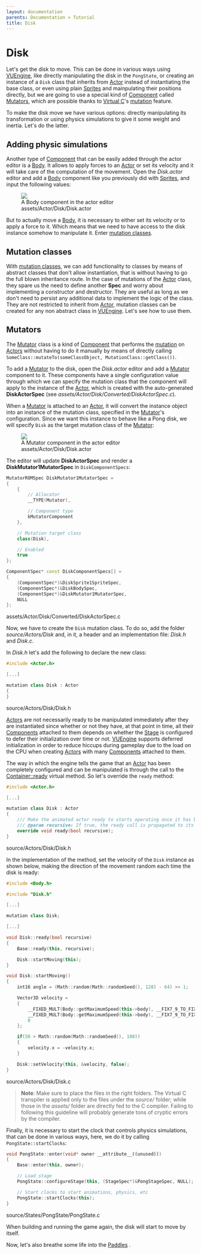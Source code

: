 ```yaml
---
layout: documentation
parents: Documentation > Tutorial
title: Disk
---
```


# Disk

Let's get the disk to move. This can be done in various ways using [VUEngine](https://github.com/VUEngine/VUEngine-Core), like directly manipulating the disk in the `PongState`, or creating an instance of a `Disk` class that inherits from [Actor](/documentation/api/class-actor/) instead of instantiating the base class, or even using plain [Sprites](/documentation/api/class-sprite/) and mainpulating their positions directly, but we are going to use a special kind of [Component](/documentation/api/class-component/) called [Mutators](/documentation/api/class-mutator/), which are possible thanks to [Virtual C](../../language/introduction)'s [mutation](/language/custom-features/#mutation-classes) feature.

To make the disk move we have various options: directly manipulating its transformation or using physics simulations to give it some weight and inertia. Let's do the latter.

## Adding physic simulations

Another type of [Component](/documentation/api/class-component/) that can be easily added through the actor editor is a [Body](/documentation/api/class-body/). It allows to apply forces to an [Actor](/documentation/api/class-actor/) or set its velocity and it will take care of the computation of the movement. Open the _Disk.actor_ editor and add a [Body](/documentation/api/class-body/) component like you previously did with [Sprites](/documentation/api/class-sprite/), and input the following values:

<figure>
    <a href="/documentation/images/tutorial/disk-body.png" data-toggle="lightbox" data-gallery="gallery" data-caption="A Body component in the actor editor">
        <img src="/documentation/images/tutorial/disk-body.png" />
    </a>
    <figcaption>
        A Body component in the actor editor
        <span class="filepath">
            assets/Actor/Disk/Disk.actor
        </span>
    </figcaption>
</figure>

But to actually move a [Body](/documentation/api/class-body/), it is necessary to either set its velocity or to apply a force to it. Which means that we need to have access to the disk instance somehow to manipulate it. Enter [mutation classes](/documentation/language/custom-features/#mutation-classes).

## Mutation classes

With [mutation classes](/documentation/language/custom-features/#mutation-classes), we can add functionality to classes by means of abstract classes that don't allow instantiation, that is without having to go the full blown inheritance route. In the case of mutations of the [Actor](/documentation/api/class-actor/) class, they spare us the need to define another **Spec** and worry about implementing a constructor and destructor. They are useful as long as we don't need to persist any additional data to implement the logic of the class. They are not restricted to inherit from [Actor](/documentation/api/class-actor/), mutation classes can be created for any non abstract class in [VUEngine](https://github.com/VUEngine/VUEngine-Core). Let's see how to use them.

## Mutators

The [Mutator](/documentation/api/class-mutator/) class is a kind of [Component](/documentation/api/class-component/) that performs the [mutation](/documentation/language/custom-features/#mutation-classes) on [Actors](/documentation/api/class-actor/) without having to do it manually by means of directly calling `SomeClass::mutateTo(someClassObject, MutationClass::getClass())`.

To add a [Mutator](/documentation/api/class-mutator/) to the disk, open the _Disk.actor_ editor and add a [Mutator](/documentation/api/class-mutator/) component to it. These components have a single configuration value through which we can specify the mutation class that the component will apply to the instance of the [Actor](/documentation/api/class-actor/), which is created with the auto-generated **DiskActorSpec** (see _assets/Actor/Disk/Converted/DiskActorSpec.c_).

When a [Mutator](/documentation/api/class-mutator/) is attached to an [Actor](/documentation/api/class-actor/), it will convert the instance object into an instance of the mutation class, specified in the [Mutator](/documentation/api/class-mutator/)'s configuration. Since we want this instance to behave like a Pong disk, we will specify `Disk` as the target mutation class of the [Mutator](/documentation/api/class-mutator/):

<figure>
    <a href="/documentation/images/tutorial/disk-mutator.png" data-toggle="lightbox" data-gallery="gallery" data-caption="A Mutator component in the actor editor">
        <img src="/documentation/images/tutorial/disk-mutator.png" />
    </a>
    <figcaption>
        A Mutator component in the actor editor
        <span class="filepath">
            assets/Actor/Disk/Disk.actor
        </span>
    </figcaption>
</figure>

The editor will update **DiskActorSpec** and render a **DiskMutator1MutatorSpec** in `DiskComponentSpecs`:

```cpp
MutatorROMSpec DiskMutator1MutatorSpec =
{
    {
        // Allocator
        __TYPE(Mutator),

        // Component type
        kMutatorComponent
    },

    // Mutation target class
    class(Disk),

    // Enabled
    true
};

ComponentSpec* const DiskComponentSpecs[] =
{
    (ComponentSpec*)&DiskSprite1SpriteSpec,
    (ComponentSpec*)&DiskBodySpec,
    (ComponentSpec*)&DiskMutator1MutatorSpec,
    NULL
};
```

<div class="codecaption">
    <span class="filepath">
        assets/Actor/Disk/Converted/DiskActorSpec.c        
    </span>
</div>

Now, we have to create the `Disk` mutation class. To do so, add the folder _source/Actors/Disk_ and, in it, a header and an implementation file: _Disk.h_ and _Disk.c_.

In _Disk.h_ let's add the following to declare the new class:

```cpp
#include <Actor.h>

[...]

mutation class Disk : Actor
{
}
```

<div class="codecaption">
    <span class="filepath">
        source/Actors/Disk/Disk.h
    </span>
</div>

[Actors](/documentation/api/class-actor/) are not necessarily ready to be manipulated immediately after they are instantiated since whether or not they have, at that point in time, all their [Components](/documentation/api/class-component/) attached to them depends on whether the [Stage](/documentation/api/class-stage/) is configured to defer their initialization over time or not. [VUEngine](https://github.com/VUEngine/VUEngine-Core) supports deferred initialization in order to reduce hiccups during gameplay due to the load on the CPU when creating [Actors](/documentation/api/class-actor/) with many [Components](/documentation/api/class-component/) attached to them.

The way in which the engine tells the game that an [Actor](/documentation/api/class-actor/) has been completely configured and can be manipulated is through the call to the [Container::ready](/documentation/api/class-container/) virtual method. So let's override the `ready` method:

```cpp
#include <Actor.h>

[...]

mutation class Disk : Actor
{
    /// Make the animated actor ready to starts operating once it has been completely intialized.
    /// @param recursive: If true, the ready call is propagated to its children, grand children, etc.
    override void ready(bool recursive);
}
```

<div class="codecaption">
    <span class="filepath">
        source/Actors/Disk/Disk.h
    </span>
</div>

In the implementation of the method, set the velocity of the `Disk` instance as shown below, making the direction of the movement random each time the disk is ready:

```cpp
#include <Body.h>

#include "Disk.h"

[...]

mutation class Disk;

[...]

void Disk::ready(bool recursive)
{
    Base::ready(this, recursive);

	Disk::startMoving(this);
}

void Disk::startMoving()
{
	int16 angle = (Math::random(Math::randomSeed(), 128) - 64) >> 1;

	Vector3D velocity =
	{
		__FIXED_MULT(Body::getMaximumSpeed(this->body), __FIX7_9_TO_FIXED(__COS(angle))),
		__FIXED_MULT(Body::getMaximumSpeed(this->body), __FIX7_9_TO_FIXED(__SIN(angle))),
		0
	};

	if(50 > Math::random(Math::randomSeed(), 100))
	{
		velocity.x = -velocity.x;
	}

	Disk::setVelocity(this, &velocity, false);
}
```

<div class="codecaption">
    <span class="filepath">
        source/Actors/Disk/Disk.c
    </span>
</div>

> **Note**: Make sure to place the files in the right folders. The Virtual C transpiler is applied only to the files under the _source/_ folder; while those in the _assets/_ folder are directly fed to the C compiler. Failing to following this guideline will probably generate tons of cryptic errors by the compiler.

Finally, it is necessary to start the clock that controls physics simulations, that can be done in various ways, here, we do it by calling `PongState::startClocks`:

```cpp
void PongState::enter(void* owner __attribute__((unused)))
{
    Base::enter(this, owner);

    // Load stage
    PongState::configureStage(this, (StageSpec*)&PongStageSpec, NULL);

	// Start clocks to start animations, physics, etc
    PongState::startClocks(this);
}
```

<div class="codecaption">
    <span class="filepath">
        source/States/PongState/PongState.c
    </span>
</div>

When building and running the game again, the disk will start to move by itself.

Now, let's also breathe some life into the [Paddles](/documentation/tutorial/paddles/) <i class="fa fa-arrow-right"></i>.
